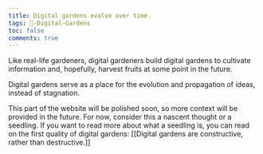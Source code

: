 ```yaml
---
title: Digital gardens evolve over time.
tags: 🌱-Digital-Gardens
toc: false
comments: true
---
```


Like real-life gardeners, digital gardeners build digital gardens to cultivate information and, hopefully, harvest fruits at some point in the future.

Digital gardens serve as a place for the evolution and propagation of ideas, instead of stagnation.

This part of the website will be polished soon, so more context will be provided in the future. For now, consider this a nascent thought or a seedling. If you want to read more about what a seedling is, you can read on the first quality of digital gardens: [[Digital gardens are constructive, rather than destructive.]]
